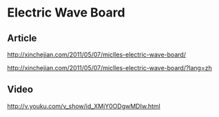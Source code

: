 # Electric Wave Board

## Article

http://xinchejian.com/2011/05/07/miclles-electric-wave-board/

http://xinchejian.com/2011/05/07/miclles-electric-wave-board/?lang=zh

## Video
http://v.youku.com/v_show/id_XMjY0ODgwMDIw.html
